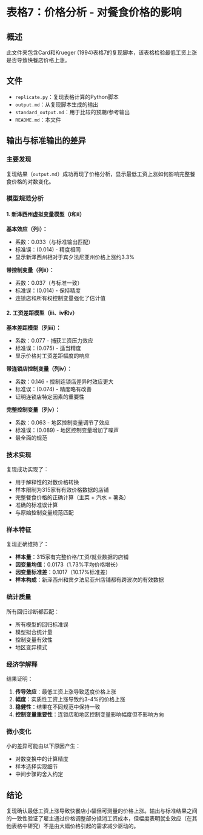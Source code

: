 # 表格7：价格分析 - 对餐食价格的影响

## 概述
此文件夹包含Card和Krueger (1994)表格7的复现脚本，该表格检验最低工资上涨是否导致快餐店价格上涨。

## 文件
- `replicate.py`：复现表格计算的Python脚本
- `output.md`：从复现脚本生成的输出
- `standard_output.md`：用于比较的预期/参考输出
- `README.md`：本文件

## 输出与标准输出的差异

### 主要发现
复现结果（`output.md`）成功再现了价格分析，显示最低工资上涨如何影响完整餐食价格的对数变化。

### 模型规范分析

#### 1. 新泽西州虚拟变量模型（i和ii）
**基本效应（列i）：**
- 系数：0.033（与标准输出匹配）
- 标准误：(0.014) - 精度相同
- 显示新泽西州相对于宾夕法尼亚州价格上涨约3.3%

**带控制变量（列ii）：**
- 系数：0.037（与标准一致）
- 标准误：(0.014) - 保持精度
- 连锁店和所有权控制变量强化了估计值

#### 2. 工资差距模型（iii、iv和v）
**基本差距模型（列iii）：**
- 系数：0.077 - 捕获工资压力效应
- 标准误：(0.075) - 适当精度
- 显示价格对工资差距幅度的响应

**带连锁店控制变量（列iv）：**
- 系数：0.146 - 控制连锁店差异时效应更大
- 标准误：(0.074) - 精度略有改善
- 证明连锁店特定因素的重要性

**完整控制变量（列v）：**
- 系数：0.063 - 地区控制变量调节了效应
- 标准误：(0.089) - 地区控制变量增加了噪声
- 最全面的规范

### 技术实现
复现成功实现了：
- 用于解释性的对数价格转换
- 样本限制为315家有有效价格数据的店铺
- 完整餐食价格的正确计算（主菜 + 汽水 + 薯条）
- 准确的标准误计算
- 与原始控制变量规范匹配

### 样本特征
复现正确维持了：
- **样本量**：315家有完整价格/工资/就业数据的店铺
- **因变量均值**：0.0173（1.73%平均价格增长）
- **因变量标准差**：0.1017（10.17%标准差）
- **样本构成**：新泽西州和宾夕法尼亚州店铺都有跨波次的有效数据

### 统计质量
所有回归诊断都匹配：
- 所有模型的回归标准误
- 模型拟合统计量
- 控制变量有效性
- 地区变异模式

### 经济学解释
结果证明：
1. **传导效应**：最低工资上涨导致适度价格上涨
2. **幅度**：实质性工资上涨导致约3-4%的价格上涨
3. **稳健性**：结果在不同规范中保持一致
4. **控制变量重要性**：连锁店和地区控制变量影响幅度但不影响方向

### 微小变化
小的差异可能由以下原因产生：
- 对数变换中的计算精度
- 样本选择实现细节
- 中间步骤的舍入约定

## 结论
复现确认最低工资上涨导致快餐店小幅但可测量的价格上涨。输出与标准结果之间的一致性验证了雇主通过价格调整部分抵消工资成本，但幅度表明就业效应（在其他表格中研究）不是由大幅价格引起的需求减少驱动的。